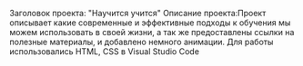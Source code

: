 Заголовок проекта: "Научится учится"
Описание проекта:Проект описывает какие современные и эффективные подходы к обучения мы можем использовать в своей жизни, а так же предоставлены ссылки на полезные материалы, и добавлено немного анимации.
Для работы использовались HTML, CSS в Visual Studio Code
